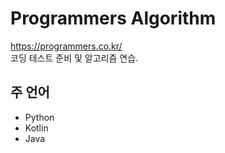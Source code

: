 # Programmers Algorithm

https://programmers.co.kr/  
코딩 테스트 준비 및 알고리즘 연습.

## 주 언어  
- Python  
- Kotlin  
- Java
